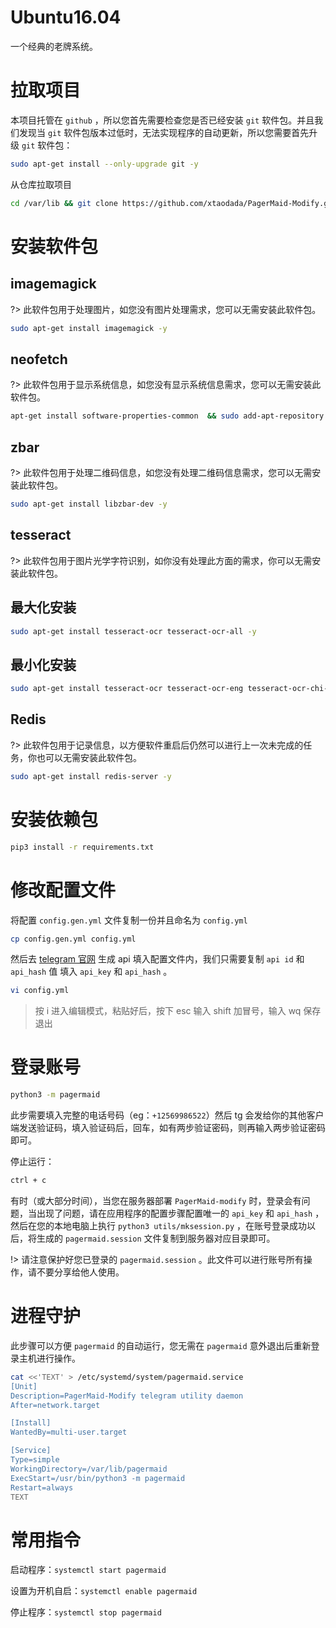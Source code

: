 # Ubuntu16.04

一个经典的老牌系统。

# 拉取项目

本项目托管在 `github` ，所以您首先需要检查您是否已经安装 `git` 软件包。并且我们发现当 `git` 软件包版本过低时，无法实现程序的自动更新，所以您需要首先升级 `git` 软件包：

```bash
sudo apt-get install --only-upgrade git -y
```

从仓库拉取项目

```bash
cd /var/lib && git clone https://github.com/xtaodada/PagerMaid-Modify.git pagermaid && cd pagermaid
```

# 安装软件包

## imagemagick

?> 此软件包用于处理图片，如您没有图片处理需求，您可以无需安装此软件包。

```bash
sudo apt-get install imagemagick -y
```

## neofetch

?> 此软件包用于显示系统信息，如您没有显示系统信息需求，您可以无需安装此软件包。

```bash
apt-get install software-properties-common  && sudo add-apt-repository ppa:dawidd0811/neofetch && sudo apt-get update && sudo apt-get install neofetch
```

## zbar

?> 此软件包用于处理二维码信息，如您没有处理二维码信息需求，您可以无需安装此软件包。

```bash
sudo apt-get install libzbar-dev -y
```

## tesseract

?> 此软件包用于图片光学字符识别，如你没有处理此方面的需求，你可以无需安装此软件包。

## 最大化安装

```bash
sudo apt-get install tesseract-ocr tesseract-ocr-all -y
```

## 最小化安装

```bash
sudo apt-get install tesseract-ocr tesseract-ocr-eng tesseract-ocr-chi-sim -y
```

## Redis

?> 此软件包用于记录信息，以方便软件重启后仍然可以进行上一次未完成的任务，你也可以无需安装此软件包。

```bash
sudo apt-get install redis-server -y
```

# 安装依赖包

```bash
pip3 install -r requirements.txt
```

# 修改配置文件

将配置 `config.gen.yml` 文件复制一份并且命名为 `config.yml`

```bash
cp config.gen.yml config.yml
```

然后去 [telegram 官网](https://my.telegram.org/) 生成 api 填入配置文件内，我们只需要复制 `api id` 和 `api_hash` 值 填入 `api_key` 和 `api_hash` 。

```bash
vi config.yml
```

> 按 i 进入编辑模式，粘贴好后，按下 esc 输入 shift 加冒号，输入 wq 保存退出

# 登录账号

```bash
python3 -m pagermaid
```

此步需要填入完整的电话号码（eg：`+12569986522`）然后 tg 会发给你的其他客户端发送验证码，填入验证码后，回车，如有两步验证密码，则再输入两步验证密码即可。

停止运行：

```bash
ctrl + c
```

有时（或大部分时间），当您在服务器部署 `PagerMaid-modify` 时，登录会有问题，当出现了问题，请在应用程序的配置步骤配置唯一的 `api_key` 和 `api_hash` ，然后在您的本地电脑上执行 `python3 utils/mksession.py` ，在账号登录成功以后，将生成的 `pagermaid.session` 文件复制到服务器对应目录即可。

!> 请注意保护好您已登录的 `pagermaid.session` 。此文件可以进行账号所有操作，请不要分享给他人使用。

# 进程守护

此步骤可以方便 `pagermaid` 的自动运行，您无需在 `pagermaid` 意外退出后重新登录主机进行操作。

```bash
cat <<'TEXT' > /etc/systemd/system/pagermaid.service
[Unit]
Description=PagerMaid-Modify telegram utility daemon
After=network.target

[Install]
WantedBy=multi-user.target

[Service]
Type=simple
WorkingDirectory=/var/lib/pagermaid
ExecStart=/usr/bin/python3 -m pagermaid
Restart=always
TEXT
```

# 常用指令

启动程序：`systemctl start pagermaid`

设置为开机自启：`systemctl enable pagermaid`

停止程序：`systemctl stop pagermaid`
